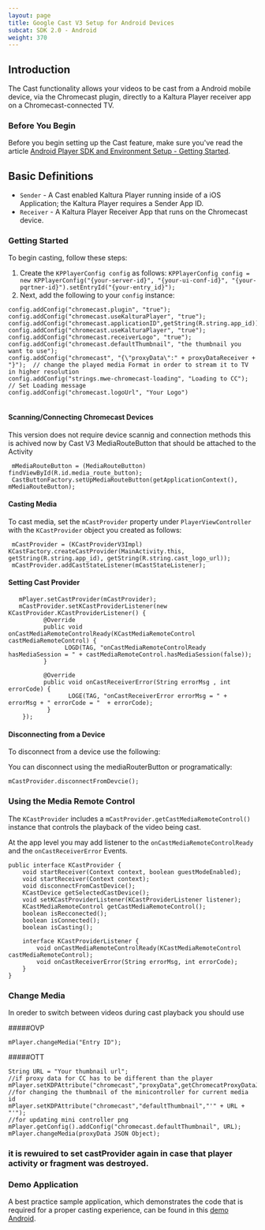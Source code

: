 ```yaml
---
layout: page
title: Google Cast V3 Setup for Android Devices
subcat: SDK 2.0 - Android
weight: 370
---
```


## Introduction

The Cast functionality allows your videos to be cast from a Android mobile device, via the Chromecast plugin, directly to a Kaltura Player receiver app on a Chromecast-connected TV.

### Before You Begin  

Before you begin setting up the Cast feature, make sure you've read the article [Android Player SDK and Environment Setup - Getting Started](/api-docs/Mobile-Video-Player-SDKs/Android-Getting-Started.html).

## Basic Definitions

* `Sender` - A Cast enabled Kaltura Player running inside of a iOS Application; the Kaltura Player requires a Sender App ID.
* `Receiver` - A Kaltura Player Receiver App that runs on the Chromecast device.


### Getting Started  

To begin casting, follow these steps:

1. Create the `KPPlayerConfig config` as follows:
        ```
        KPPlayerConfig config = new KPPlayerConfig("{your-server-id}", "{your-ui-conf-id}", "{your-pqrtner-id}").setEntryId("{your-entry_id}");
        ```
2. Next, add the following to your `config` instance:

```
config.addConfig("chromecast.plugin", "true");
config.addConfig("chromecast.useKalturaPlayer", "true"); 
config.addConfig("chromecast.applicationID",getString(R.string.app_id));
config.addConfig("chromecast.useKalturaPlayer", "true");
config.addConfig("chromecast.receiverLogo", "true");
config.addConfig("chromecast.defaultThumbnail", "the thumbnail you want to use");
config.addConfig("chromecast", "{\"proxyData\":" + proxyDataReceiver + "}");  // change the played media Format in order to stream it to TV in higher resolution
config.addConfig("strings.mwe-chromecast-loading", "Loading to CC");  // Set Loading message
config.addConfig("chromecast.logoUrl", "Your Logo")
            
```

#### Scanning/Connecting Chromecast Devices  

This version does not require device scannig and connection methods this is achived now by Cast V3 MediaRouteButton that should be attached to the Activity

```
 mMediaRouteButton = (MediaRouteButton) findViewById(R.id.media_route_button);
 CastButtonFactory.setUpMediaRouteButton(getApplicationContext(), mMediaRouteButton);
```
    


#### Casting Media

To cast media, set the `mCastProvider` property under `PlayerViewController` with the `KCastProvider` object you created as follows:

```
 mCastProvider = (KCastProviderV3Impl) KCastFactory.createCastProvider(MainActivity.this, getString(R.string.app_id), getString(R.string.cast_logo_url));
 mCastProvider.addCastStateListener(mCastStateListener);

```

#### Setting Cast Provider

```
   mPlayer.setCastProvider(mCastProvider);
   mCastProvider.setKCastProviderListener(new KCastProvider.KCastProviderListener() {
          @Override
          public void onCastMediaRemoteControlReady(KCastMediaRemoteControl castMediaRemoteControl) {
                LOGD(TAG, "onCastMediaRemoteControlReady hasMediaSession = " + castMediaRemoteControl.hasMediaSession(false));
          }

          @Override
          public void onCastReceiverError(String errorMsg , int errorCode) {
                 LOGE(TAG, "onCastReceiverError errorMsg = " + errorMsg + " errorCode = "  + errorCode);
           }
    });
```

#### Disconnecting from a Device

To disconnect from a device use the following:

You can disconnect using the mediaRouterButton or programatically:

```
mCastProvider.disconnectFromDevcie();
```

### Using the Media Remote Control  

The `KCastProvider` includes a `mCastProvider.getCastMediaRemoteControl()` instance that controls the playback of the video being cast.

At the app level you may add listener to the 
`onCastMediaRemoteControlReady`
and the `onCastReceiverError` Events.

```
public interface KCastProvider {
    void startReceiver(Context context, boolean guestModeEnabled);
    void startReceiver(Context context);
    void disconnectFromCastDevice();
    KCastDevice getSelectedCastDevice();
    void setKCastProviderListener(KCastProviderListener listener);
    KCastMediaRemoteControl getCastMediaRemoteControl();
    boolean isRecconected();
    boolean isConnected();
    boolean isCasting();

    interface KCastProviderListener {
        void onCastMediaRemoteControlReady(KCastMediaRemoteControl castMediaRemoteControl);
        void onCastReceiverError(String errorMsg, int errorCode);
    }
}

```

### Change Media

In oreder to switch between videos during cast playback you should use 

#####OVP
```
mPlayer.changeMedia("Entry ID");
```

#####OTT

```
String URL = "Your thumbnail url";
//if proxy data for CC has to be different than the player
mPlayer.setKDPAttribute("chromecast","proxyData",getChromecatProxyDataJson(entryID));
//for changing the thumbnail of the minicontroller for current media id 
mPlayer.setKDPAttribute("chromecast","defaultThumbnail","'" + URL + "'");  
//for updating mini controller png
mPlayer.getConfig().addConfig("chromecast.defaultThumbnail", URL);
mPlayer.changeMedia(proxyData JSON Object);
```

### it is rewuired to set castProvider again in case that player activity or fragment was destroyed.
### Demo Application  

A best practice sample application, which demonstrates the code that is required for a proper casting experience, can be found in this 
[demo Android](https://github.com/kaltura/player-sdk-native-android/tree/develop/KalturaDemos/CCPlayerDemo). 
